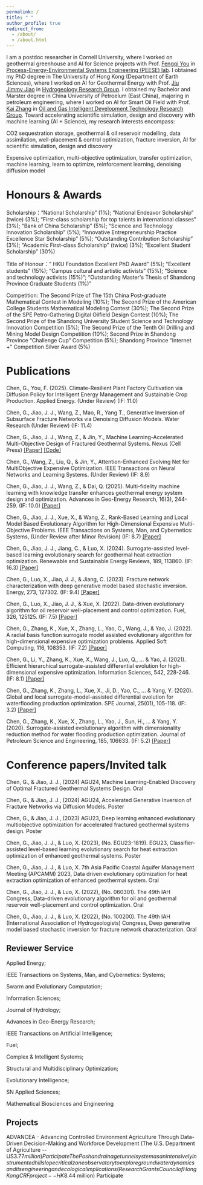 ```yaml
---
permalink: /
title: " "
author_profile: true
redirect_from: 
  - /about/
  - /about.html
---
```


I am a postdoc researcher in Cornell University, where I worked on geothermal greenhouse and AI for Science projects with Prof. [Fengqi You](https://scholar.google.com/citations?user=3ixInr8AAAAJ&hl=zh-CN&oi=ao) in [Process-Energy-Environmental Systems Engineering (PEESE) lab](https://www.peese.org/). I obtained my PhD degree in The University of Hong Kong (Department of Earth Sciences), where I worked on AI for Geothermal Energy with Prof. [Jiu Jimmy Jiao](https://scholar.google.com/citations?user=t7zybZUAAAAJ&hl=zh-TW&oi=ao) in [Hydrogeology Research Group](https://hydrogeology.hku.hk/). I obtained my Bachelor and Marster degree in China University of Petroelum (East China), majoring in petroleum engineering, where I worked on AI for Smart Oil Field with Prof. [Kai Zhang](https://scholar.google.com/citations?user=BGN7ht0AAAAJ&hl=zh-TW) in [Oil and Gas Intelligent Development Technology Research Group](http://ai.pe.upc.edu.cn/_t1540/main.psp). Toward accelerating scientific simulation, design and discovery with machine learning (AI + Science), my research interests encompass:

CO2 sequestration storage, geothermal & oil reservoir modelling, data assimilation, well-placement & control optimization, fracture inversion, AI for scientific simulation, design and discovery

Expensive optimization, multi-objective optimization, transfer optimization, machine learning, learn to optimize, reinforcement learning, denoising diffusion model

Honours & Awards
======
 Scholarship：“National Scholarship” (1%); “National Endeavor Scholarship” (twice) (3%); “First-class scholarship for top talents in international classes” (3%); “Bank of China Scholarship” (5%); “Science and Technology Innovation Scholarship” (5%); “Innovative Entrepreneurship Practice Excellence Star Scholarship” (5%); “Outstanding Contribution Scholarship” (3%); “Academic First-class Scholarship” (twice) (3%); “Excellent Student Scholarship” (30%)
 
 Title of Honour：” HKU Foundation Excellent PhD Award” (5%); “Excellent students” (15%); “Campus cultural and artistic activists” (15%); “Science and technology activists (15%)”; “Outstanding Master's Thesis of Shandong Province Graduate Students (1%)”
 
 Competition: The Second Prize of The 15th China Post-graduate Mathematical Contest in Modeling (10%); The Second Prize of the American College Students Mathematical Modeling Contest (30%); The Second Prize of the SPE Petro-Gathering Digital Oilfield Design Contest (10%); The Second Prize of the Shandong University Student Science and Technology Innovation Competition (5%); The Second Prize of the Tenth Oil Drilling and Mining Model Design Competition (10%); Second Prize in Shandong Province “Challenge Cup” Competition (5%); Shandong Province “Internet +” Competition Silver Award (5%)

Publications
======
Chen, G., You, F. (2025). Climate-Resilient Plant Factory Cultivation via Diffusion Policy for Intelligent Energy Management and Sustainable Crop Production. Applied Energy. (Under Review) (IF: 11.0)

Chen, G., Jiao, J. J., Wang, Z., Mao, R., Yang T., Generative Inversion of Subsurface Fracture Networks via Denoising Diffusion Models. Water Research (Under Review) (IF: 11.4)

Chen, G., Jiao, J. J., Wang, Z., & Jin, Y., Machine Learning-Accelerated Multi-Objective Design of Fractured Geothermal Systems. Nexus (Cell Press) [[Paper]](https://www.cell.com/nexus/fulltext/S2950-1601(24)00042-1) [[Code]](https://github.com/JellyChen7/ALEMO) 

Chen, G., Wang, Z., Liu, Q., & Jin, Y., Attention-Enhanced Evolving Net for MultiObjective Expensive Optimization. IEEE Transactions on Neural Networks and Learning Systems. (Under Review) (IF: 8.9)

Chen, G., Jiao, J. J., Wang, Z., & Dai, Q. (2025). Multi-fidelity machine learning with knowledge transfer enhances geothermal energy system design and optimization. Advances in Geo-Energy Research, 16(3), 244-259. (IF: 10.0)  [[Paper]](https://ager.yandypress.com/index.php/2207-9963/article/view/506/524)

Chen, G., Jiao, J. J., Xue, X., & Wang, Z., Rank-Based Learning and Local Model Based Evolutionary Algorithm for High-Dimensional Expensive Multi-Objective Problems. IEEE Transactions on Systems, Man, and Cybernetics: Systems, (Under Review after Minor Revision) (IF: 8.7) [[Paper]](https://arxiv.org/pdf/2304.09444)

Chen, G., Jiao, J. J., Jiang, C., & Luo, X. (2024). Surrogate-assisted level-based learning evolutionary search for geothermal heat extraction optimization. Renewable and Sustainable Energy Reviews, 189, 113860. (IF: 16.3) [[Paper]](https://www.sciencedirect.com/science/article/abs/pii/S1364032123007189)

Chen, G., Luo, X., Jiao, J. J., & Jiang, C. (2023). Fracture network characterization with deep generative model based stochastic inversion. Energy, 273, 127302. (IF: 9.4) [[Paper]](https://www.sciencedirect.com/science/article/abs/pii/S0360544223006965)

Chen, G., Luo, X., Jiao, J. J., & Xue, X. (2022). Data-driven evolutionary algorithm for oil reservoir well-placement and control optimization. Fuel, 326, 125125. (IF: 7.5) [[Paper]](https://www.sciencedirect.com/science/article/abs/pii/S0016236122019664)

Chen, G., Zhang, K., Xue, X., Zhang, L., Yao, C., Wang, J., & Yao, J. (2022). A radial basis function surrogate model assisted evolutionary algorithm for high-dimensional expensive optimization problems. Applied Soft Computing, 116, 108353. (IF: 7.2) [[Paper]](https://www.sciencedirect.com/science/article/abs/pii/S1568494621011339)

Chen, G., Li, Y., Zhang, K., Xue, X., Wang, J., Luo, Q., ... & Yao, J. (2021). Efficient hierarchical surrogate-assisted differential evolution for high-dimensional expensive optimization. Information Sciences, 542, 228-246. (IF: 8.1) [[Paper]](https://www.sciencedirect.com/science/article/abs/pii/S0020025520306332)

Chen, G., Zhang, K., Zhang, L., Xue, X., Ji, D., Yao, C., ... & Yang, Y. (2020). Global and local surrogate-model-assisted differential evolution for waterflooding production optimization. SPE Journal, 25(01), 105-118.  (IF: 3.2) [[Paper]](https://onepetro.org/SJ/article-abstract/25/01/105/452952/Global-and-Local-Surrogate-Model-Assisted)

Chen, G., Zhang, K., Xue, X., Zhang, L., Yao, J., Sun, H., ... & Yang, Y. (2020). Surrogate-assisted evolutionary algorithm with dimensionality reduction method for water flooding production optimization. Journal of Petroleum Science and Engineering, 185, 106633. (IF: 5.2) [[Paper]](https://www.sciencedirect.com/science/article/pii/S092041051931054X)

Conference papers/Invited talk
======
Chen, G., & Jiao, J. J., (2024) AGU24, Machine Learning-Enabled Discovery of Optimal Fractured Geothermal Systems Design. Oral

Chen, G., & Jiao, J. J., (2024) AGU24, Accelerated Generative Inversion of Fracture Networks via Diffusion Models. Poster

Chen, G., & Jiao, J. J., (2023) AGU23, Deep learning enhanced evolutionary multiobjective optimization for accelerated fractured geothermal systems design. Poster

Chen, G., Jiao, J. J., & Luo, X. (2023), (No. EGU23-1819). EGU23, Classifier-assisted level-based learning evolutionary search for heat extraction optimization of enhanced geothermal systems. Poster

Chen, G., Jiao, J. J., & Luo, X. 7th Asia Pacific Coastal Aquifer Management Meeting (APCAMM) 2023, Data driven evolutionary optimization for heat extraction optimization of enhanced geothermal system. Oral

Chen, G., Jiao, J. J., & Luo, X. (2022), (No. 060301). The 49th IAH Congress, Data-driven evolutionary algorithm for oil and geothermal reservoir well-placement and control optimization. Oral

Chen, G., Jiao, J. J., & Luo, X. (2022), (No. 100200). The 49th IAH (International Association of Hydrogeologists) Congress, Deep generative model based stochastic inversion for fracture network characterization. Oral

Reviewer Service
------
Applied Energy; 

IEEE Transactions on Systems, Man, and Cybernetics: Systems;

Swarm and Evolutionary Computation; 

Information Sciences; 

Journal of Hydrology; 

Advances in Geo-Energy Research;

IEEE Transactions on Artificial Intelligence; 

Fuel; 

Complex & Intelligent Systems;

Structural and Multidisciplinary Optimization; 

Evolutionary Intelligence; 

SN Applied Sciences; 

Mathematical Biosciences and Engineering

Projects
------
ADVANCEA - Advancing Controlled Environment Agriculture Through Data-Driven Decision-Making and Workforce Development (The U.S. Department of Agriculture -- US$3.77 million) Participate
The Poshan drainage tunnel system as an intensively instrumented hillslope critical zone observatory to explore groundwater dynamics and its engineering and ecological implications (Research Grants Council of Hong Kong CRF project -- HK$8.44 million) Participate


